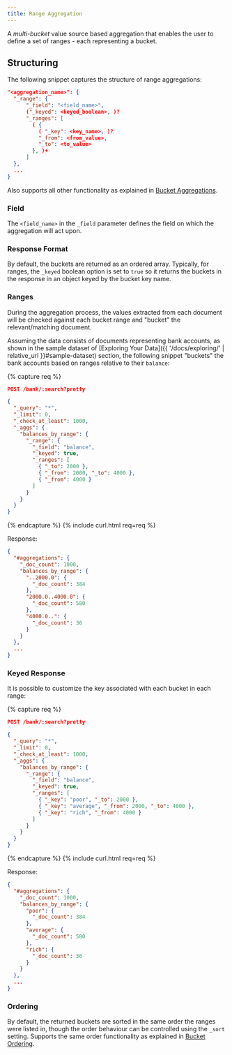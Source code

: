 ```yaml
---
title: Range Aggregation
---
```


A _multi-bucket_ value source based aggregation that enables the user to define
a set of ranges - each representing a bucket.


## Structuring

The following snippet captures the structure of range aggregations:

```json
"<aggregation_name>": {
  "_range": {
      "_field": "<field_name>",
      ("_keyed": <keyed_boolean>, )?
      "_ranges": [
        ( {
          ( "_key": <key_name>, )?
          "_from": <from_value>,
          "_to": <to_value>
        }, )+
      ]
  },
  ...
}
```

Also supports all other functionality as explained in [Bucket Aggregations](..#structuring).

### Field

The `<field_name>` in the `_field` parameter defines the field on which the
aggregation will act upon.

### Response Format

By default, the buckets are returned as an ordered array. Typically, for ranges,
the `_keyed` boolean option is set to `true` so it returns the buckets in the
response in an object keyed by the bucket key name.

### Ranges

During the aggregation process, the values extracted from each document will be
checked against each bucket range and "bucket" the relevant/matching document.

Assuming the data consists of documents representing bank accounts, as shown in
the sample dataset of [Exploring Your Data]({{ '/docs/exploring/' | relative_url }}#sample-dataset)
section, the following snippet "buckets" the bank accounts based on ranges
relative to their `balance`:

{% capture req %}

```json
POST /bank/:search?pretty

{
  "_query": "*",
  "_limit": 0,
  "_check_at_least": 1000,
  "_aggs": {
    "balances_by_range": {
      "_range": {
        "_field": "balance",
        "_keyed": true,
        "_ranges": [
          { "_to": 2000 },
          { "_from": 2000, "_to": 4000 },
          { "_from": 4000 }
        ]
      }
    }
  }
}
```
{% endcapture %}
{% include curl.html req=req %}

Response:

```json
{
  "#aggregations": {
    "_doc_count": 1000,
    "balances_by_range": {
      "..2000.0": {
        "_doc_count": 384
      },
      "2000.0..4000.0": {
        "_doc_count": 580
      },
      "4000.0..": {
        "_doc_count": 36
      }
    }
  },
  ...
}
```


### Keyed Response

It is possible to customize the key associated with each bucket in each range:

{% capture req %}

```json
POST /bank/:search?pretty

{
  "_query": "*",
  "_limit": 0,
  "_check_at_least": 1000,
  "_aggs": {
    "balances_by_range": {
      "_range": {
        "_field": "balance",
        "_keyed": true,
        "_ranges": [
          { "_key": "poor", "_to": 2000 },
          { "_key": "average", "_from": 2000, "_to": 4000 },
          { "_key": "rich", "_from": 4000 }
        ]
      }
    }
  }
}
```
{% endcapture %}
{% include curl.html req=req %}

Response:

```json
{
  "#aggregations": {
    "_doc_count": 1000,
    "balances_by_range": {
      "poor": {
        "_doc_count": 384
      },
      "average": {
        "_doc_count": 580
      },
      "rich": {
        "_doc_count": 36
      }
    }
  },
  ...
}
```

### Ordering

By default, the returned buckets are sorted in the same order the ranges were
listed in, though the order behaviour can be controlled using the `_sort`
setting. Supports the same order functionality as explained in
[Bucket Ordering](..#ordering).
